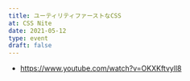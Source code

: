 ```yaml
---
title: ユーティリティファーストなCSS
at: CSS Nite
date: 2021-05-12
type: event
draft: false
---
```


- https://www.youtube.com/watch?v=OKXKftvyll8
